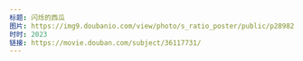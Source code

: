 ```yaml
---
标题: 闪烁的西瓜
图片: https://img9.doubanio.com/view/photo/s_ratio_poster/public/p2898254504.jpg
时时: 2023
链接: https://movie.douban.com/subject/36117731/
---
```

